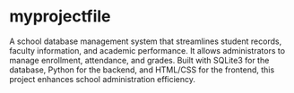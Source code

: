 # myprojectfile
A school database management system that streamlines student records, faculty information, and academic performance. It allows administrators to manage enrollment, attendance, and grades. Built with SQLite3 for the database, Python for the backend, and HTML/CSS for the frontend, this project enhances school administration efficiency.
